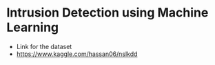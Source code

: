 # Intrusion Detection using Machine Learning

- Link for the dataset
- https://www.kaggle.com/hassan06/nslkdd